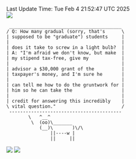 Last Update Time: 
Tue Feb  4 21:52:47 UTC 2025
<br>![](https://img.shields.io/badge/%E5%A4%A7%E5%AE%B6-%E5%AE%89%E5%AE%89-green)<br>
```
 _________________________________________
/ Q: How many gradual (sorry, that's      \
| supposed to be "graduate") students     |
|                                         |
| does it take to screw in a light bulb?  |
| A: "I'm afraid we don't know, but make  |
| my stipend tax-free, give my            |
|                                         |
| advisor a $30,000 grant of the          |
| taxpayer's money, and I'm sure he       |
|                                         |
| can tell me how to do the gruntwork for |
| him so he can take the                  |
|                                         |
| credit for answering this incredibly    |
\ vital question."                        /
 -----------------------------------------
        \   ^__^
         \  (oo)\_______
            (__)\       )\/\
                ||----w |
                ||     ||
```
![](https://github-readme-stats.vercel.app/api?username=chenlitw)
![](https://github-readme-stats.vercel.app/api/top-langs/?username=chenlitw)
